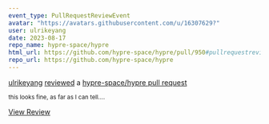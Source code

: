 ```yaml
---
event_type: PullRequestReviewEvent
avatar: "https://avatars.githubusercontent.com/u/16307629?"
user: ulrikeyang
date: 2023-08-17
repo_name: hypre-space/hypre
html_url: https://github.com/hypre-space/hypre/pull/950#pullrequestreview-1583550228
repo_url: https://github.com/hypre-space/hypre
---
```


<a href='https://github.com/ulrikeyang' target='_blank'>ulrikeyang</a> <a href='https://github.com/hypre-space/hypre/pull/950#pullrequestreview-1583550228' target='_blank'>reviewed</a> a <a href='https://github.com/hypre-space/hypre/pull/950' target='_blank'>hypre-space/hypre pull request</a>

<small>this looks fine, as far as I can tell....</small>

<a href='https://github.com/hypre-space/hypre/pull/950#pullrequestreview-1583550228' target='_blank'>View Review</a>